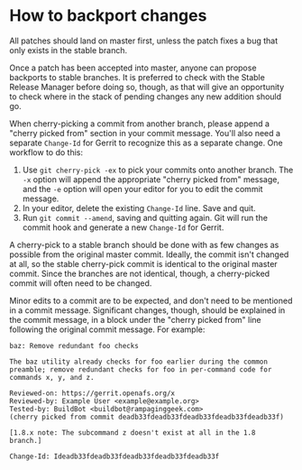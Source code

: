 # How to backport changes

All patches should land on master first, unless the patch fixes a bug that only
exists in the stable branch.

Once a patch has been accepted into master, anyone can propose backports to
stable branches.  It is preferred to check with the Stable Release Manager
before doing so, though, as that will give an opportunity to check where in the
stack of pending changes any new addition should go.

When cherry-picking a commit from another branch, please append a "cherry
picked from" section in your commit message. You'll also need a separate
`Change-Id` for Gerrit to recognize this as a separate change. One workflow to
do this:

1. Use `git cherry-pick -ex` to pick your commits onto another branch.
   The `-x` option will append the appropriate "cherry picked from"
   message, and the `-e` option will open your editor for you to edit
   the commit message.
2. In your editor, delete the existing `Change-Id` line. Save and quit.
3. Run `git commit --amend`, saving and quitting again. Git will run
   the commit hook and generate a new `Change-Id` for Gerrit.

A cherry-pick to a stable branch should be done with as few changes as possible
from the original master commit. Ideally, the commit isn't changed at all, so
the stable cherry-pick commit is identical to the original master commit. Since
the branches are not identical, though, a cherry-picked commit will often need
to be changed.

Minor edits to a commit are to be expected, and don't need to be mentioned in a
commit message. Significant changes, though, should be explained in the commit
message, in a block under the "cherry picked from" line following the original
commit message. For example:

    baz: Remove redundant foo checks

    The baz utility already checks for foo earlier during the common
    preamble; remove redundant checks for foo in per-command code for
    commands x, y, and z.

    Reviewed-on: https://gerrit.openafs.org/x
    Reviewed-by: Example User <example@example.org>
    Tested-by: BuildBot <buildbot@rampaginggeek.com>
    (cherry picked from commit deadb33fdeadb33fdeadb33fdeadb33fdeadb33f)

    [1.8.x note: The subcommand z doesn't exist at all in the 1.8
    branch.]

    Change-Id: Ideadb33fdeadb33fdeadb33fdeadb33fdeadb33f
